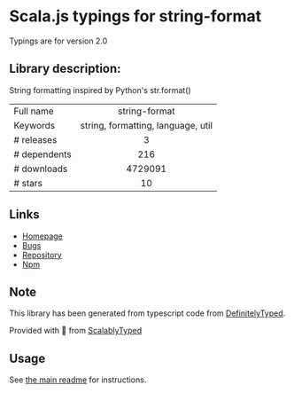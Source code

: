 
# Scala.js typings for string-format

Typings are for version 2.0

## Library description:
String formatting inspired by Python's str.format()

|                    |                 |
| ------------------ | :-------------: |
| Full name          | string-format |
| Keywords           | string, formatting, language, util |
| # releases         | 3 |
| # dependents       | 216 |
| # downloads        | 4729091 |
| # stars            | 10 |

## Links
- [Homepage](https://github.com/davidchambers/string-format)
- [Bugs](https://github.com/davidchambers/string-format/issues)
- [Repository](https://github.com/davidchambers/string-format)
- [Npm](https://www.npmjs.com/package/string-format)
    


## Note
This library has been generated from typescript code from [DefinitelyTyped](https://definitelytyped.org).

Provided with :purple_heart: from [ScalablyTyped](https://github.com/oyvindberg/ScalablyTyped)

## Usage
See [the main readme](../../readme.md) for instructions.


